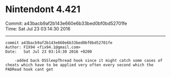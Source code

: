 # Nintendont 4.421
Commit: a43bacb9af2b143e660e6b33bed0bf0bd52701fe  
Time: Sat Jul 23 03:14:30 2016   

-----

```
commit a43bacb9af2b143e660e6b33bed0bf0bd52701fe
Author: FIX94 <fix94.1@gmail.com>
Date:   Sat Jul 23 03:14:30 2016 +0200

    -added back OSSleepThread hook since it might catch some cases of cheats which have to be applied very often every second which the PADRead hook cant get
```
